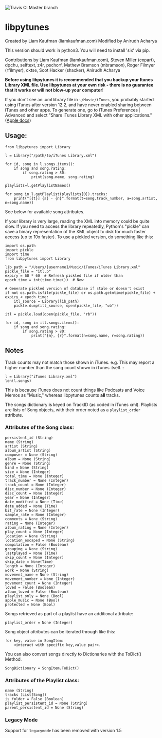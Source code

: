 ![Travis CI Master branch](https://travis-ci.org/liamks/libpytunes.svg?branch=master)

# libpytunes

Created by Liam Kaufman (liamkaufman.com)
Modified by Anirudh Acharya

This version should work in python3. You will need to install 'six' via pip.

Contributions by Liam Kaufman (liamkaufman.com), Steven Miller (copart), dpchu, selftext, z4r, pschorf, Mathew Bramson (mbramson), Roger Filmyer (rfilmyer), cktse, Scot Hacker (shacker), Anirudh Acharya

**Before using libpytunes it is recommended that you backup your Itunes Library XML file. Use libpytunes at your own risk - there is no guarantee that it works or will not blow-up your computer!**

If you don't see an .xml library file in `~/Music/iTunes`, you probably started using iTunes after version 12.2, and have never enabled sharing between iTunes and other apps. To generate one, go to iTunes Preferences | Advanced and select "Share iTunes Library XML with other applications." ([Apple docs](https://support.apple.com/en-us/HT201610))

## Usage:

```
from libpytunes import Library

l = Library("/path/to/iTunes Library.xml")

for id, song in l.songs.items():
    if song and song.rating:
        if song.rating > 80:
            print(song.name, song.rating)

playlists=l.getPlaylistNames()

for song in l.getPlaylist(playlists[0]).tracks:
	print("[{t}] {a} - {n}".format(t=song.track_number, a=song.artist, n=song.name))
```

See below for available song attributes.

If your library is very large, reading the XML into memory could be quite slow. If you need to access the library repeatedly, Python's "pickle" can save a binary representation of the XML object to disk for much faster access (up to 10x faster). To use a pickled version, do something like this:

```
import os.path
import pickle
import time
from libpytunes import Library

lib_path = "/Users/[username]/Music/iTunes/iTunes Library.xml"
pickle_file = "itl.p"
expiry = 60 * 60  # Refresh pickled file if older than
epoch_time = int(time.time())  # Now

# Generate pickled version of database if stale or doesn't exist
if not os.path.isfile(pickle_file) or os.path.getmtime(pickle_file) + expiry < epoch_time:
    itl_source = Library(lib_path)
    pickle.dump(itl_source, open(pickle_file, "wb"))

itl = pickle.load(open(pickle_file, "rb"))

for id, song in itl.songs.items():
    if song and song.rating:
        if song.rating > 80:
            print("{n}, {r}".format(n=song.name, r=song.rating))
```

## Notes

Track counts may not match those shown in iTunes. e.g. This may report a higher number than the song count shown in iTunes itself. :

```
l = Library("iTunes Library.xml")
len(l.songs)
```

This is because iTunes does not count things like Podcasts and Voice Memos as "Music," whereas libpytunes counts **all** tracks.

The songs dictionary is keyed on TrackID (as coded in iTunes xml). Playlists are lists of Song objects, with their order noted as a `playlist_order` attribute.

### Attributes of the Song class:

```
persistent_id (String)
name (String)
artist (String)
album_artist (String)
composer = None (String)
album = None (String)
genre = None (String)
kind = None (String)
size = None (Integer)
total_time = None (Integer)
track_number = None (Integer)
track_count = None (Integer)
disc_number = None (Integer)
disc_count = None (Integer)
year = None (Integer)
date_modified = None (Time)
date_added = None (Time)
bit_rate = None (Integer)
sample_rate = None (Integer)
comments = None (String)
rating = None (Integer)
album_rating = None (Integer)
play_count = None (Integer)
location = None (String)
location_escaped = None (String)
compilation = False (Boolean)
grouping = None (String)
lastplayed = None (Time)
skip_count = None (Integer)
skip_date = None(Time)
length = None (Integer)
work = None (String)
movement_name = None (String)
movement_number = None (Integer)
movement_count = None (Integer)
loved = False (Boolean)
album_loved = False (Boolean)
playlist_only = None (Bool)
apple_music = None (Bool)
protected = None (Bool)

```

Songs retrieved as part of a playlist have an additional attribute:
```
playlist_order = None (Integer)
```


Song object attributes can be iterated through like this:
```
for key, value in SongItem:
	<interact with specific key,value pair>.
```

You can also convert songs directly to Dictionaries with the ToDict() Method.
```
SongDictionary = SongItem.ToDict()
```

### Attributes of the Playlist class:
```
name (String)
tracks (List[Song])
is_folder = False (Boolean)
playlist_persistent_id = None (String)
parent_persistent_id = None (String)
```

### Legacy Mode
Support for `legacymode` has been removed with version 1.5
